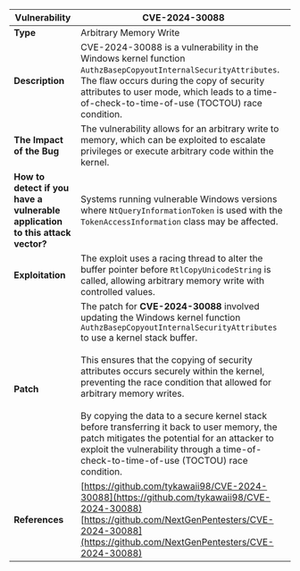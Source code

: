 | Vulnerability | CVE-2024-30088                                                                                                                                              |
|---------------|-------------------------------------------------------------------------------------------------------------------------------------------------------------|
| **Type**      | Arbitrary Memory Write                                                                                                                                      |
| **Description** | CVE-2024-30088 is a vulnerability in the Windows kernel function `AuthzBasepCopyoutInternalSecurityAttributes`. The flaw occurs during the copy of security attributes to user mode, which leads to a time-of-check-to-time-of-use (TOCTOU) race condition. |
| **The Impact of the Bug** | The vulnerability allows for an arbitrary write to memory, which can be exploited to escalate privileges or execute arbitrary code within the kernel. |
| **How to detect if you have a vulnerable application to this attack vector?** | Systems running vulnerable Windows versions where `NtQueryInformationToken` is used with the `TokenAccessInformation` class may be affected. |
| **Exploitation** | The exploit uses a racing thread to alter the buffer pointer before `RtlCopyUnicodeString` is called, allowing arbitrary memory write with controlled values. |
| **Patch** | The patch for **CVE-2024-30088** involved updating the Windows kernel function `AuthzBasepCopyoutInternalSecurityAttributes` to use a kernel stack buffer. <br><br> This ensures that the copying of security attributes occurs securely within the kernel, preventing the race condition that allowed for arbitrary memory writes. <br><br> By copying the data to a secure kernel stack before transferring it back to user memory, the patch mitigates the potential for an attacker to exploit the vulnerability through a time-of-check-to-time-of-use (TOCTOU) race condition. |
| **References** | [https://github.com/tykawaii98/CVE-2024-30088](https://github.com/tykawaii98/CVE-2024-30088) <br> [https://github.com/NextGenPentesters/CVE-2024-30088](https://github.com/NextGenPentesters/CVE-2024-30088) |
